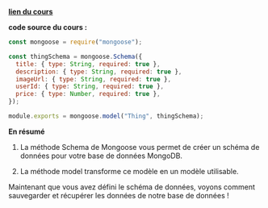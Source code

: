 [**lien du cours**](https://openclassrooms.com/fr/courses/6390246-passez-au-full-stack-avec-node-js-express-et-mongodb/6466362-creez-un-schema-de-donnees)

**code source du cours :**

```js
const mongoose = require("mongoose");

const thingSchema = mongoose.Schema({
  title: { type: String, required: true },
  description: { type: String, required: true },
  imageUrl: { type: String, required: true },
  userId: { type: String, required: true },
  price: { type: Number, required: true },
});

module.exports = mongoose.model("Thing", thingSchema);
```

**En résumé**

1. La méthode Schema de Mongoose vous permet de créer un schéma de données pour votre base de données MongoDB.

2. La méthode model transforme ce modèle en un modèle utilisable.

Maintenant que vous avez défini le schéma de données, voyons comment sauvegarder et récupérer les données de notre base de données !

